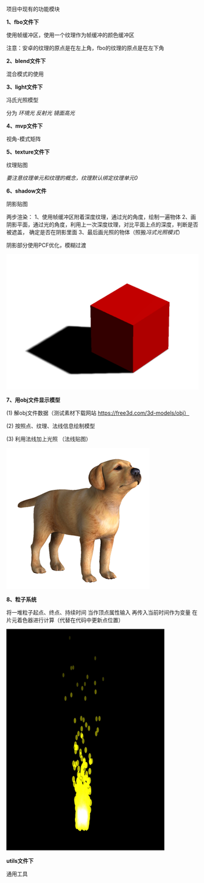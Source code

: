 项目中现有的功能模块

**1、fbo文件下**

使用帧缓冲区，使用一个纹理作为帧缓冲的颜色缓冲区

注意：安卓的纹理的原点是在左上角，fbo的纹理的原点是在左下角

**2、blend文件下**

混合模式的使用

**3、light文件下**

冯氏光照模型

分为 *环境光  反射光 镜面高光*

**4、mvp文件下**

视角-模式矩阵

**5、texture文件下**

纹理贴图

*要注意纹理单元和纹理的概念，纹理默认绑定纹理单元0*

**6、shadow文件**

阴影贴图

两步渲染：
1、使用帧缓冲区附着深度纹理，通过光的角度，绘制一遍物体
2、画阴影平面，通过光的角度，利用上一次深度纹理，对比平面上点的深度，判断是否被遮盖，
确定是否在阴影里面
3、最后画光照的物体（照搬*冯式光照模式*）

阴影部分使用PCF优化，模糊过渡

![Image text](https://github.com/cy-cyx/OpenGlDome/blob/master/img/QQ图片20191115103923.png)

**7、用obj文件显示模型**

(1) 解obj文件数据（测试素材下载网站 https://free3d.com/3d-models/obj）

(2) 按照点、纹理、法线信息绘制模型

(3) 利用法线加上光照 （法线贴图）

![Image text](https://github.com/cy-cyx/OpenGlDome/blob/master/img/QQ图片20191115103942.png)

**8、粒子系统**

将一堆粒子起点、终点、持续时间 当作顶点属性输入 再传入当前时间作为变量
在片元着色器进行计算（代替在代码中更新点位置）

![Image text](https://github.com/cy-cyx/OpenGlDome/blob/master/img/QQ%E5%9B%BE%E7%89%8720191119015745.png)

**utils文件下**

通用工具

